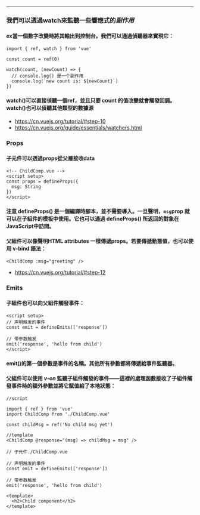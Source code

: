 ---
### 我們可以透過watch來監聽一些響應式的*副作用*
#### ex當一個數字改變時將其輸出到控制台。我們可以通過偵聽器來實現它：
```
import { ref, watch } from 'vue'

const count = ref(0)

watch(count, (newCount) => {
  // console.log() 是一个副作用
  console.log(`new count is: ${newCount}`)
})
```
#### watch()可以直接偵聽一個ref，並且只要 count 的值改變就會觸發回調。watch()也可以偵聽其他類型的數據源
- https://cn.vuejs.org/tutorial/#step-10
- https://cn.vuejs.org/guide/essentials/watchers.html

### Props
#### 子元件可以透過props從父層接收data
```
<!-- ChildComp.vue -->
<script setup>
const props = defineProps({
  msg: String
})
</script>
```
#### 注意 defineProps() 是一個編譯時腳本，並不需要導入。一旦聲明，```msg```prop 就可以在子組件的模板中使用。它也可以通過 defineProps() 所返回的對象在JavaScript中訪問。

#### 父組件可以像聲明HTML attributes 一樣傳遞props。若要傳遞動態值，也可以使用 v-bind 語法：
```
<ChildComp :msg="greeting" />
```
- https://cn.vuejs.org/tutorial/#step-12
### Emits
#### 子組件也可以向父組件觸發事件：
```
<script setup>
// 声明触发的事件
const emit = defineEmits(['response'])

// 带参数触发
emit('response', 'hello from child')
</script>

```
#### emit()的第一個參數是事件的名稱。其他所有參數都將傳遞給事件監聽器。
#### 父組件可以使用 *v-on* 監聽子組件觸發的事件——這裡的處理函數接收了子組件觸發事件時的額外參數並將它賦值給了本地狀態：

```
//script

import { ref } from 'vue'
import ChildComp from './ChildComp.vue'

const childMsg = ref('No child msg yet')

//template
<ChildComp @response="(msg) => childMsg = msg" />

// 子元件./ChildComp.vue

// 声明触发的事件
const emit = defineEmits(['response'])

// 带参数触发
emit('response', 'hello from child')

<template>
  <h2>Child component</h2>
</template>



```
